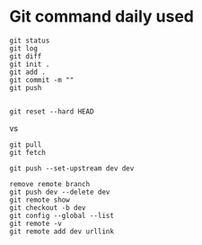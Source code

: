 # Git command daily used



```
git status
git log
git diff
git init .
git add .
git commit -m ""
git push


git reset --hard HEAD
```

vs
```
git pull
git fetch
```



```
git push --set-upstream dev dev

remove remote branch
git push dev --delete dev
git remote show
git checkout -b dev
git config --global --list
git remote -v
git remote add dev urllink

```
